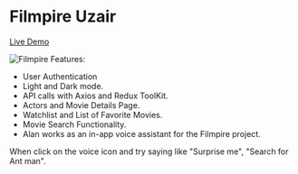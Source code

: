 # Filmpire Uzair

[Live Demo](https://filmpireuzair.netlify.app/)

![Filmpire](https://github.com/uzairathersaeed/filmpire/assets/111059514/db493bb4-cd52-4d7e-bd3f-5edfe6878708)
Features:

* User Authentication
* Light and Dark mode.
* API calls with Axios and Redux ToolKit.
* Actors and Movie Details Page.
* Watchlist and List of Favorite Movies.
* Movie Search Functionality.
* Alan works as an in-app voice assistant for the Filmpire project.

When  click on the voice icon and try saying like "Surprise me", "Search for Ant man".
